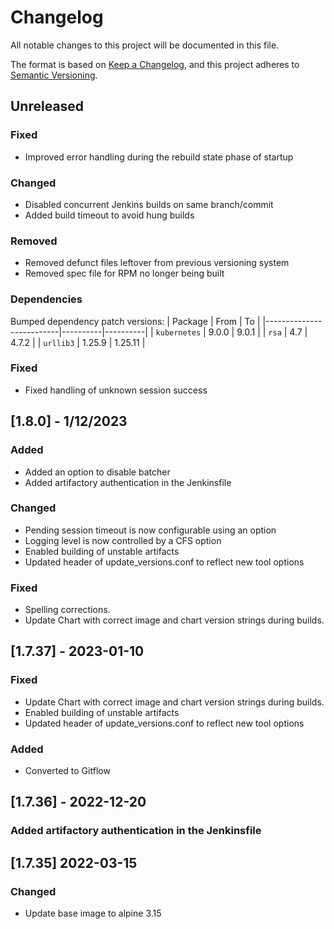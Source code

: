 # Changelog
All notable changes to this project will be documented in this file.

The format is based on [Keep a Changelog](https://keepachangelog.com/en/1.0.0/),
and this project adheres to [Semantic Versioning](https://semver.org/spec/v2.0.0.html).

## Unreleased
### Fixed
- Improved error handling during the rebuild state phase of startup

### Changed
- Disabled concurrent Jenkins builds on same branch/commit
- Added build timeout to avoid hung builds

### Removed
- Removed defunct files leftover from previous versioning system
- Removed spec file for RPM no longer being built

### Dependencies
Bumped dependency patch versions:
| Package                  | From     | To       |
|--------------------------|----------|----------|
| `kubernetes`             | 9.0.0    | 9.0.1    |
| `rsa`                    | 4.7      | 4.7.2    |
| `urllib3`                | 1.25.9   | 1.25.11  |

### Fixed
- Fixed handling of unknown session success

## [1.8.0] - 1/12/2023
### Added
- Added an option to disable batcher
- Added artifactory authentication in the Jenkinsfile

### Changed
- Pending session timeout is now configurable using an option
- Logging level is now controlled by a CFS option
- Enabled building of unstable artifacts
- Updated header of update_versions.conf to reflect new tool options

### Fixed
- Spelling corrections.
- Update Chart with correct image and chart version strings during builds.

## [1.7.37] - 2023-01-10
### Fixed
- Update Chart with correct image and chart version strings during builds.
- Enabled building of unstable artifacts
- Updated header of update_versions.conf to reflect new tool options
### Added
- Converted to Gitflow

## [1.7.36] - 2022-12-20
### Added artifactory authentication in the Jenkinsfile

## [1.7.35] 2022-03-15
### Changed
- Update base image to alpine 3.15
